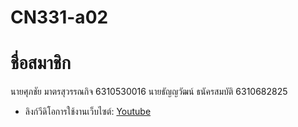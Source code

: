 # CN331-a02

# ชื่อสมาชิก
นายศุภชัย มาตรสุวรรณกิจ 6310530016
นายธัญญวัฒน์ ธนัครสมบัติ 6310682825

- ลิงก์วีดิโอการใช้งานเว็บไซต์: [Youtube](https://youtu.be/aHd0fsMoevs)
